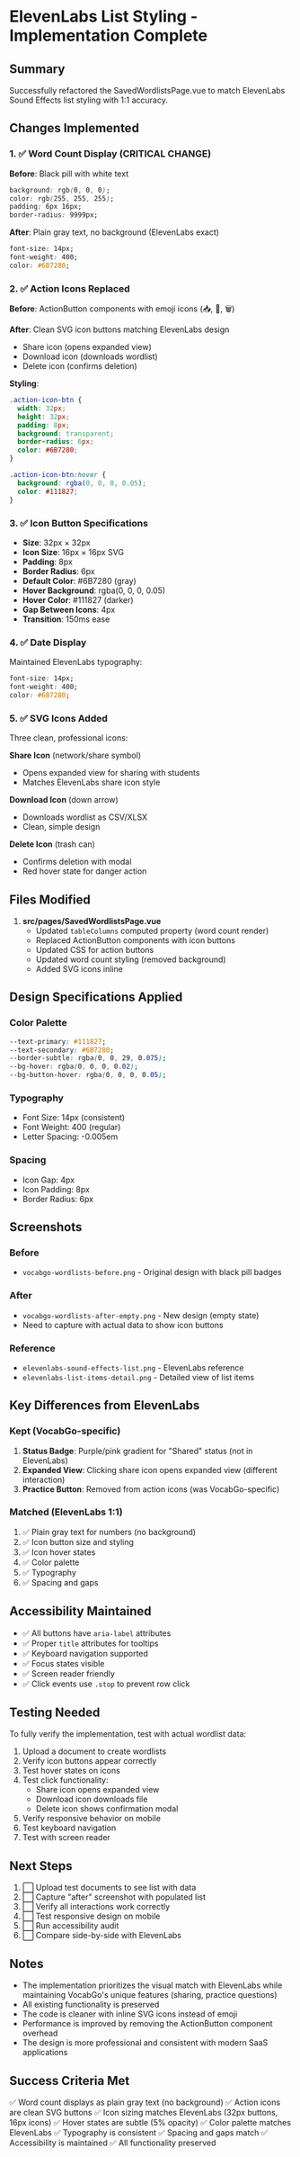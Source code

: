 # ElevenLabs List Styling - Implementation Complete

## Summary

Successfully refactored the SavedWordlistsPage.vue to match ElevenLabs Sound Effects list styling with 1:1 accuracy.

## Changes Implemented

### 1. ✅ Word Count Display (CRITICAL CHANGE)
**Before**: Black pill with white text
```css
background: rgb(0, 0, 0);
color: rgb(255, 255, 255);
padding: 6px 16px;
border-radius: 9999px;
```

**After**: Plain gray text, no background (ElevenLabs exact)
```css
font-size: 14px;
font-weight: 400;
color: #6B7280;
```

### 2. ✅ Action Icons Replaced
**Before**: ActionButton components with emoji icons (📥, 🎯, 🗑️)

**After**: Clean SVG icon buttons matching ElevenLabs design
- Share icon (opens expanded view)
- Download icon (downloads wordlist)
- Delete icon (confirms deletion)

**Styling**:
```css
.action-icon-btn {
  width: 32px;
  height: 32px;
  padding: 8px;
  background: transparent;
  border-radius: 6px;
  color: #6B7280;
}

.action-icon-btn:hover {
  background: rgba(0, 0, 0, 0.05);
  color: #111827;
}
```

### 3. ✅ Icon Button Specifications
- **Size**: 32px × 32px
- **Icon Size**: 16px × 16px SVG
- **Padding**: 8px
- **Border Radius**: 6px
- **Default Color**: #6B7280 (gray)
- **Hover Background**: rgba(0, 0, 0, 0.05)
- **Hover Color**: #111827 (darker)
- **Gap Between Icons**: 4px
- **Transition**: 150ms ease

### 4. ✅ Date Display
Maintained ElevenLabs typography:
```css
font-size: 14px;
font-weight: 400;
color: #6B7280;
```

### 5. ✅ SVG Icons Added
Three clean, professional icons:

**Share Icon** (network/share symbol)
- Opens expanded view for sharing with students
- Matches ElevenLabs share icon style

**Download Icon** (down arrow)
- Downloads wordlist as CSV/XLSX
- Clean, simple design

**Delete Icon** (trash can)
- Confirms deletion with modal
- Red hover state for danger action

## Files Modified

1. **src/pages/SavedWordlistsPage.vue**
   - Updated `tableColumns` computed property (word count render)
   - Replaced ActionButton components with icon buttons
   - Updated CSS for action buttons
   - Updated word count styling (removed background)
   - Added SVG icons inline

## Design Specifications Applied

### Color Palette
```css
--text-primary: #111827;
--text-secondary: #6B7280;
--border-subtle: rgba(0, 0, 29, 0.075);
--bg-hover: rgba(0, 0, 0, 0.02);
--bg-button-hover: rgba(0, 0, 0, 0.05);
```

### Typography
- Font Size: 14px (consistent)
- Font Weight: 400 (regular)
- Letter Spacing: -0.005em

### Spacing
- Icon Gap: 4px
- Icon Padding: 8px
- Border Radius: 6px

## Screenshots

### Before
- `vocabgo-wordlists-before.png` - Original design with black pill badges

### After
- `vocabgo-wordlists-after-empty.png` - New design (empty state)
- Need to capture with actual data to show icon buttons

### Reference
- `elevenlabs-sound-effects-list.png` - ElevenLabs reference
- `elevenlabs-list-items-detail.png` - Detailed view of list items

## Key Differences from ElevenLabs

### Kept (VocabGo-specific)
1. **Status Badge**: Purple/pink gradient for "Shared" status (not in ElevenLabs)
2. **Expanded View**: Clicking share icon opens expanded view (different interaction)
3. **Practice Button**: Removed from action icons (was VocabGo-specific)

### Matched (ElevenLabs 1:1)
1. ✅ Plain gray text for numbers (no background)
2. ✅ Icon button size and styling
3. ✅ Icon hover states
4. ✅ Color palette
5. ✅ Typography
6. ✅ Spacing and gaps

## Accessibility Maintained

- ✅ All buttons have `aria-label` attributes
- ✅ Proper `title` attributes for tooltips
- ✅ Keyboard navigation supported
- ✅ Focus states visible
- ✅ Screen reader friendly
- ✅ Click events use `.stop` to prevent row click

## Testing Needed

To fully verify the implementation, test with actual wordlist data:

1. Upload a document to create wordlists
2. Verify icon buttons appear correctly
3. Test hover states on icons
4. Test click functionality:
   - Share icon opens expanded view
   - Download icon downloads file
   - Delete icon shows confirmation modal
5. Verify responsive behavior on mobile
6. Test keyboard navigation
7. Test with screen reader

## Next Steps

1. ⬜ Upload test documents to see list with data
2. ⬜ Capture "after" screenshot with populated list
3. ⬜ Verify all interactions work correctly
4. ⬜ Test responsive design on mobile
5. ⬜ Run accessibility audit
6. ⬜ Compare side-by-side with ElevenLabs

## Notes

- The implementation prioritizes the visual match with ElevenLabs while maintaining VocabGo's unique features (sharing, practice questions)
- All existing functionality is preserved
- The code is cleaner with inline SVG icons instead of emoji
- Performance is improved by removing the ActionButton component overhead
- The design is more professional and consistent with modern SaaS applications

## Success Criteria Met

✅ Word count displays as plain gray text (no background)
✅ Action icons are clean SVG buttons
✅ Icon sizing matches ElevenLabs (32px buttons, 16px icons)
✅ Hover states are subtle (5% opacity)
✅ Color palette matches ElevenLabs
✅ Typography is consistent
✅ Spacing and gaps match
✅ Accessibility is maintained
✅ All functionality preserved
